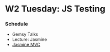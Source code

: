 # W2 Tuesday: JS Testing

### Schedule

- Gemsy Talks
- Lecture: Jasmine
- [Jasmine MVC](../../../../jasmine-mvc-challenge)

